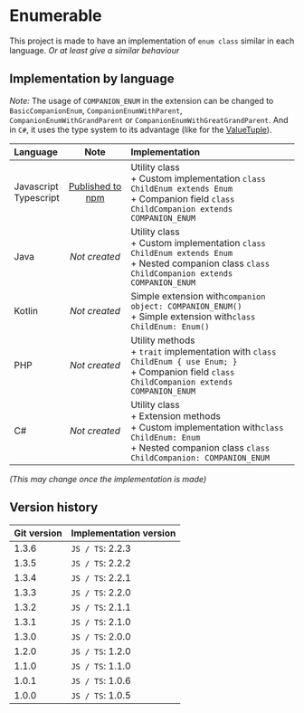 # Enumerable

This project is made to have an implementation of `enum class` similar in each language.
_Or at least give a similar behaviour_

## Implementation by language

_Note:_
The usage of `COMPANION_ENUM` in the extension can be changed to
`BasicCompanionEnum`, `CompanionEnumWithParent`,
`CompanionEnumWithGrandParent` or `CompanionEnumWithGreatGrandParent`.
And in `C#`, it uses the type system to its advantage (like for the [ValueTuple](https://learn.microsoft.com/dotnet/api/system.valuetuple)).

| Language                  |                                  Note                                  | Implementation                                                                                                                                                    |
|:--------------------------|:----------------------------------------------------------------------:|:------------------------------------------------------------------------------------------------------------------------------------------------------------------|
| Javascript<br/>Typescript | [Published to npm](https://www.npmjs.com/package/@joookiwi/enumerable) | Utility class<br/> + Custom implementation `class ChildEnum extends Enum`<br/>+ Companion field `class ChildCompanion extends COMPANION_ENUM`                     |
| Java                      |                             _Not created_                              | Utility class<br/>+ Custom implementation `class ChildEnum extends Enum`<br/>+ Nested companion class `class ChildCompanion extends COMPANION_ENUM`               |
| Kotlin                    |                             _Not created_                              | Simple extension with`companion object: COMPANION_ENUM()`<br/>+ Simple extension with`class ChildEnum: Enum()`                                                    |
| PHP                       |                             _Not created_                              | Utility methods<br/>+ `trait` implementation with `class ChildEnum { use Enum; }`<br/>+ Companion field `class ChildCompanion extends COMPANION_ENUM`             |
| C#                        |                             _Not created_                              | Utility class<br/>+ Extension methods<br/>+ Custom implementation with`class ChildEnum: Enum`<br/>+ Nested companion class `class ChildCompanion: COMPANION_ENUM` |

_(This may change once the implementation is made)_

## Version history

| Git version | Implementation version |
|-------------|------------------------|
| 1.3.6       | `JS / TS`: 2.2.3       |
| 1.3.5       | `JS / TS`: 2.2.2       |
| 1.3.4       | `JS / TS`: 2.2.1       |
| 1.3.3       | `JS / TS`: 2.2.0       |
| 1.3.2       | `JS / TS`: 2.1.1       |
| 1.3.1       | `JS / TS`: 2.1.0       |
| 1.3.0       | `JS / TS`: 2.0.0       |
| 1.2.0       | `JS / TS`: 1.2.0       |
| 1.1.0       | `JS / TS`: 1.1.0       |
| 1.0.1       | `JS / TS`: 1.0.6       |
| 1.0.0       | `JS / TS`: 1.0.5       |
